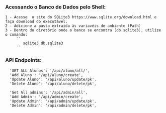 
### Acessando o  Banco de Dados pelo Shell:

    1 - Acesse  o site do SQLite3 https://www.sqlite.org/download.html e faça download do executável.
    2 - Adicione a pasta extraida às variavéis de ambiente (Path)
    3 - Dentro do diretório onde o banco se encontra (db.sqlite3), utilize o comando:
         ``
            sqlite3 db.sqlite3
         ``


### API Endpoints:
      'GET ALL Alunos': '/api/aluno/all/',
      'Add Aluno': '/api/aluno/create',
      'Update Aluno': '/api/aluno/update/pk',
      'Delete Aluno': '/api/aluno/delete/pk',

      'Get All admins': '/api/admin/all',
      'Add Admin': '/api/admin/create',
      'Update Admin': '/api/admin/update/pk',
      'Delete Admin': '/api/admin/delete/pk',
